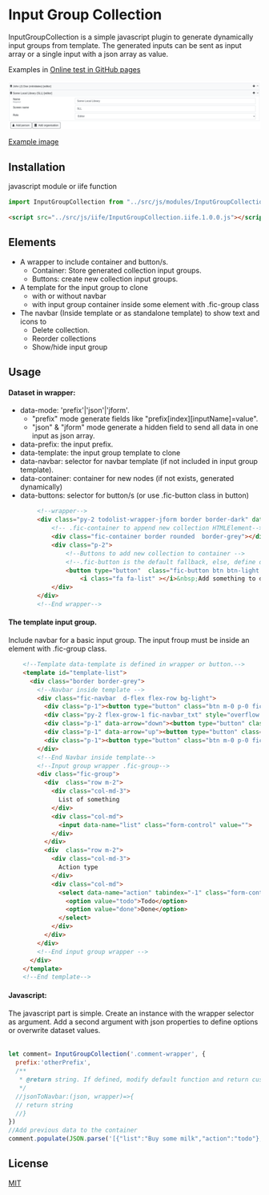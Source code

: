 # Input Group Collection

InputGroupCollection is a simple javascript plugin to generate dynamically input groups from template.
The generated inputs can be sent as input array or a single input with a json array as value.

Examples in [Online test in GitHub pages](https://mitridates.github.io/InputGroupCollection/test/index.html)

![Example image](https://github.com/mitridates/InputGroupCollection/blob/master/test/example.png?raw=true)

[Example image](test/example.png)

## Installation

javascript module or iife function

```javascript
import InputGroupCollection from "../src/js/modules/InputGroupCollection.mod.1.0.0.js";
```
```html
<script src="../src/js/iife/InputGroupCollection.iife.1.0.0.js"></script>
```


##  Elements

- A wrapper to include container and button/s.
  - Container: Store generated collection input groups.
  - Buttons: create new collection input groups.
- A template for the input group to clone
  - with or without navbar
  - with input group container inside some element with .fic-group class
- The navbar (Inside template or as standalone template) to show text and icons to
  - Delete collection.
  - Reorder collections
  - Show/hide input group

## Usage

#### Dataset in wrapper:
- data-mode: 'prefix'|'json'|'jform'.
  - "prefix" mode generate fields like "prefix[index][inputName]=value".
  - "json" & "jform" mode generate a hidden field to send all data in one input as json array.
- data-prefix: the input prefix.
- data-template: the input group template to clone
- data-navbar: selector for navbar template (if not included in input group template).
- data-container: container for new nodes (if not exists, generated dynamically)
- data-buttons: selector for button/s (or use .fic-button class in button)

```html
        <!--wrapper-->
        <div class="py-2 todolist-wrapper-jform border border-dark" data-mode="json" data-prefix="myPrefix" data-template="#template-list">
            <!-- .fic-container to append new collection HTMLElement-->
            <div class="fic-container border rounded  border-grey"></div>
            <div class="p-2">
                <!--Buttons to add new collection to container -->
                <!--.fic-button is the default fallback, else, define data-buttons selector in wrapper -->
                <button type="button"  class="fic-button btn btn-light border-dark">
                    <i class="fa fa-list" ></i>&nbsp;Add something to do</button>
            </div>
        </div>
        <!--End wrapper-->
```

#### The template input group.

Include navbar for a basic input group. The input froup must be inside an element with .fic-group class.

```html
    <!--Template data-template is defined in wrapper or button.-->
    <template id="template-list">
      <div class="border border-grey">
        <!--Navbar inside template -->
        <div class="fic-navbar  d-flex flex-row bg-light">
          <div class="p-1"><button type="button" class="btn m-0 p-0 fic-navbar_trash" style="line-height: 0;"><i class="fa fa-trash"></i></button></div>
          <div class="py-2 flex-grow-1 fic-navbar_txt" style="overflow: hidden;white-space: nowrap;text-overflow: ellipsis; cursor:pointer"></div>
          <div class="p-1" data-arrow="down"><button type="button" class="btn m-0 p-0 fic-navbar_down" style="line-height: 0;"><i class="fa fa-arrow-down" aria-hidden="true"></i></button></div>
          <div class="p-1" data-arrow="up"><button type="button" class="btn m-0 p-0 fic-navbar_up" style="line-height: 0;"><i class="fa fa-arrow-up" aria-hidden="true"></i></button></div>
          <div class="p-1"><button type="button" class="btn m-0 p-0 fic-navbar_toggle" style="line-height: 0;"><i class="fa fa-angle-down"></i></button></div>
        </div>
        <!--End Navbar inside template-->
        <!--Input group wrapper .fic-group-->
        <div class="fic-group">
          <div  class="row m-2">
            <div class="col-md-3">
              List of something
            </div>
            <div class="col-md">
              <input data-name="list" class="form-control" value="">
            </div>
          </div>
          <div  class="row m-2">
            <div class="col-md-3">
              Action type
            </div>
            <div class="col-md">
              <select data-name="action" tabindex="-1" class="form-control">
                <option value="todo">Todo</option>
                <option value="done">Done</option>
              </select>
            </div>
          </div>
        </div>
        <!--End input group wrapper -->
      </div>
    </template>
    <!--End template-->
```

#### Javascript:

The javascript part is simple. Create an instance with the wrapper selector as argument. Add a second argument with json properties to define options or overwrite
dataset values.

```javascript

let comment= InputGroupCollection('.comment-wrapper', {
  prefix:'otherPrefix',
  /**
   * @return string. If defined, modify default function and return custom string for navbar
   */
  //jsonToNavbar:(json, wrapper)=>{
  // return string 
  //}
})
//Add previous data to the container
comment.populate(JSON.parse('[{"list":"Buy some milk","action":"todo"},{"list":"Something to do","action":"todo"}]'));
```
## License

[MIT](https://choosealicense.com/licenses/mit/)
